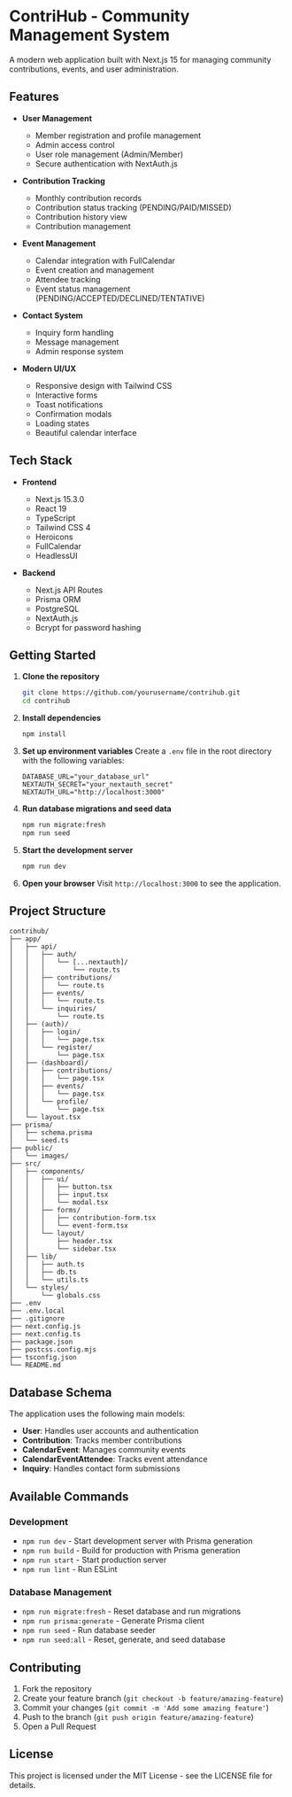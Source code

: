 # ContriHub - Community Management System

A modern web application built with Next.js 15 for managing community contributions, events, and user administration.

## Features

- **User Management**
  - Member registration and profile management
  - Admin access control
  - User role management (Admin/Member)
  - Secure authentication with NextAuth.js

- **Contribution Tracking**
  - Monthly contribution records
  - Contribution status tracking (PENDING/PAID/MISSED)
  - Contribution history view
  - Contribution management

- **Event Management**
  - Calendar integration with FullCalendar
  - Event creation and management
  - Attendee tracking
  - Event status management (PENDING/ACCEPTED/DECLINED/TENTATIVE)

- **Contact System**
  - Inquiry form handling
  - Message management
  - Admin response system

- **Modern UI/UX**
  - Responsive design with Tailwind CSS
  - Interactive forms
  - Toast notifications
  - Confirmation modals
  - Loading states
  - Beautiful calendar interface

## Tech Stack

- **Frontend**
  - Next.js 15.3.0
  - React 19
  - TypeScript
  - Tailwind CSS 4
  - Heroicons
  - FullCalendar
  - HeadlessUI

- **Backend**
  - Next.js API Routes
  - Prisma ORM
  - PostgreSQL
  - NextAuth.js
  - Bcrypt for password hashing

## Getting Started

1. **Clone the repository**
   ```bash
   git clone https://github.com/yourusername/contrihub.git
   cd contrihub
   ```

2. **Install dependencies**
   ```bash
   npm install
   ```

3. **Set up environment variables**
   Create a `.env` file in the root directory with the following variables:
   ```
   DATABASE_URL="your_database_url"
   NEXTAUTH_SECRET="your_nextauth_secret"
   NEXTAUTH_URL="http://localhost:3000"
   ```

4. **Run database migrations and seed data**
   ```bash
   npm run migrate:fresh
   npm run seed
   ```

5. **Start the development server**
   ```bash
   npm run dev
   ```

6. **Open your browser**
   Visit `http://localhost:3000` to see the application.

## Project Structure

```
contrihub/
├── app/
│   ├── api/
│   │   ├── auth/
│   │   │   └── [...nextauth]/
│   │   │       └── route.ts
│   │   ├── contributions/
│   │   │   └── route.ts
│   │   ├── events/
│   │   │   └── route.ts
│   │   └── inquiries/
│   │       └── route.ts
│   ├── (auth)/
│   │   ├── login/
│   │   │   └── page.tsx
│   │   └── register/
│   │       └── page.tsx
│   ├── (dashboard)/
│   │   ├── contributions/
│   │   │   └── page.tsx
│   │   ├── events/
│   │   │   └── page.tsx
│   │   └── profile/
│   │       └── page.tsx
│   └── layout.tsx
├── prisma/
│   ├── schema.prisma
│   └── seed.ts
├── public/
│   └── images/
├── src/
│   ├── components/
│   │   ├── ui/
│   │   │   ├── button.tsx
│   │   │   ├── input.tsx
│   │   │   └── modal.tsx
│   │   ├── forms/
│   │   │   ├── contribution-form.tsx
│   │   │   └── event-form.tsx
│   │   └── layout/
│   │       ├── header.tsx
│   │       └── sidebar.tsx
│   ├── lib/
│   │   ├── auth.ts
│   │   ├── db.ts
│   │   └── utils.ts
│   └── styles/
│       └── globals.css
├── .env
├── .env.local
├── .gitignore
├── next.config.js
├── next.config.ts
├── package.json
├── postcss.config.mjs
├── tsconfig.json
└── README.md
```

## Database Schema

The application uses the following main models:

- **User**: Handles user accounts and authentication
- **Contribution**: Tracks member contributions
- **CalendarEvent**: Manages community events
- **CalendarEventAttendee**: Tracks event attendance
- **Inquiry**: Handles contact form submissions

## Available Commands

### Development
- `npm run dev` - Start development server with Prisma generation
- `npm run build` - Build for production with Prisma generation
- `npm run start` - Start production server
- `npm run lint` - Run ESLint

### Database Management
- `npm run migrate:fresh` - Reset database and run migrations
- `npm run prisma:generate` - Generate Prisma client
- `npm run seed` - Run database seeder
- `npm run seed:all` - Reset, generate, and seed database

## Contributing

1. Fork the repository
2. Create your feature branch (`git checkout -b feature/amazing-feature`)
3. Commit your changes (`git commit -m 'Add some amazing feature'`)
4. Push to the branch (`git push origin feature/amazing-feature`)
5. Open a Pull Request

## License

This project is licensed under the MIT License - see the LICENSE file for details.